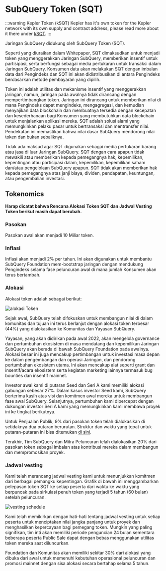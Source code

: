 # SubQuery Token (SQT)

:::warning Kepler Token (kSQT) Kepler has it's own token for the Kepler network with its own supply and contract address, please read more about it there under [kSQT](./kepler/ksqt.md). :::

Jaringan SubQuery didukung oleh SubQuery Token (SQT).

Seperti yang diuraikan dalam Whitepaper, SQT dimaksudkan untuk menjadi token yang menggerakkan Jaringan SubQuery, memberikan insentif untuk partisipasi, serta berfungsi sebagai media pertukaran untuk transaksi dalam Jaringan SubQuery. Konsumen data akan melakukan SQT dengan imbalan data dari Pengindeks dan SQT ini akan didistribusikan di antara Pengindeks berdasarkan metode pembayaran yang dipilih.

Token ini adalah utilitas dan mekanisme insentif yang menggerakkan jaringan, namun, jaringan pada awalnya tidak dirancang dengan mempertimbangkan token. Jaringan ini dirancang untuk memberikan nilai di mana Pengindeks dapat mengindeks, mengagregasi, dan kemudian menyajikan data blockchain dan membuatnya tersedia dengan kecepatan dan kesederhanaan bagi Konsumen yang membutuhkan data blockchain untuk menjalankan aplikasi mereka. SQT adalah solusi alami yang memungkinkan pelaku pasar untuk bertransaksi dan mentransfer nilai. Pendekatan ini memastikan bahwa nilai dasar SubQuery mendorong nilai token dan bukan sebaliknya.

Tidak ada maksud agar SQT digunakan sebagai media pertukaran barang atau jasa di luar Jaringan SubQuery. SQT dengan cara apapun tidak mewakili atau memberikan kepada pemegangnya hak, kepemilikan, kepentingan atau partisipasi dalam, kepemilikan, kepemilikan saham dan/atau pengelolaan SubQuery apapun. SQT tidak akan memberikan hak kepada pemegangnya atas janji biaya, dividen, pendapatan, keuntungan, atau pengembalian investasi.

## Tokenomics

**Harap dicatat bahwa Rencana Alokasi Token SQT dan Jadwal Vesting Token berikut masih dapat berubah.**

### Pasokan

Pasokan awal akan menjadi 10 Miliar token.

### Inflasi

Inflasi akan menjadi 2% per tahun. Ini akan digunakan untuk membantu SubQuery Foundation mem-bootstrap jaringan dengan mendukung Pengindeks selama fase peluncuran awal di mana jumlah Konsumen akan terus bertambah.

### Alokasi

Alokasi token adalah sebagai berikut:

![alokasi Token](/assets/img/token_allocation.png)

Sejak awal, SubQuery telah difokuskan untuk membangun nilai di dalam komunitas dan tujuan ini terus berlanjut dengan alokasi token terbesar (44%) yang dialokasikan ke Komunitas dan Yayasan SubQuery.

Yayasan, yang akan didirikan pada awal 2022, akan mengelola governance dan pertumbuhan ekosistem di masa mendatang dan kepemilikan Jaringan SubQuery akan berada di bawah SubQuery Foundation pada awalnya. Alokasi besar ini juga mencakup pertimbangan untuk investasi masa depan ke dalam pengembangan dan operasi Jaringan, dan pendorong pertumbuhan ekosistem utama. Ini akan mencakup alat seperti grant dan insentif/acara ekosistem serta kegiatan marketing lainnya termasuk bug bounties dan insentif mainnet.

Investor awal kami di putaran Seed dan Seri A kami memiliki alokasi gabungan sebesar 27%. Dalam kasus investor Seed kami, SubQuery berterima kasih atas visi dan komitmen awal mereka untuk membangun fase awal SubQuery. Selanjutnya, pertumbuhan kami dipercepat dengan dukungan investor Seri A kami yang memungkinkan kami membawa proyek ini ke tingkat berikutnya.

Untuk Penjualan Publik, 9% dari pasokan token telah dialokasikan di setidaknya dua putaran berurutan. Struktur dan waktu yang tepat untuk putaran-putaran ini bisa ditemukan [di sini](https://subquery.medium.com/subquery-publishes-the-sqt-public-sale-date-and-sale-guide-64b8aff10882).

Terakhir, Tim SubQuery dan Mitra Peluncuran telah dialokasikan 20% dari pasokan token sebagai imbalan atas kontribusi mereka dalam membangun dan mempromosikan proyek.

### Jadwal vesting

Kami telah merancang jadwal vesting kami untuk menunjukkan komitmen dari berbagai pemangku kepentingan. Grafik di bawah ini menggambarkan pelepasan token SQT ke setiap peserta dari waktu ke waktu yang berpuncak pada sirkulasi penuh token yang terjadi 5 tahun (60 bulan) setelah peluncuran.

![vesting schedule](/assets/img/vesting_schedule.png)

Kami telah memikirkan dengan hati-hati tentang jadwal vesting untuk setiap peserta untuk menciptakan nilai jangka panjang untuk proyek dan menghasilkan kepercayaan bagi pemegang token. Mungkin yang paling signifikan, tim inti akan memiliki periode penguncian 24 bulan sementara beberapa peserta Public Sale dapat dengan bebas menggunakan utilitas token mereka saat diluncurkan.

Foundation dan Komunitas akan memiliki sekitar 30% dari alokasi yang dibuka dari awal untuk memenuhi kebutuhan operasional peluncuran dan promosi mainnet dengan sisa alokasi secara bertahap selama 5 tahun.
